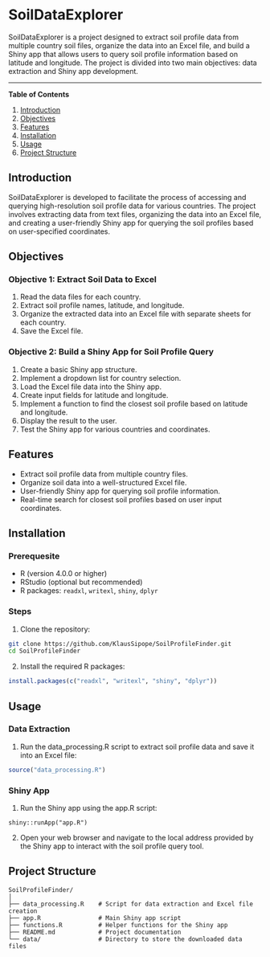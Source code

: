 # SoilDataExplorer
SoilDataExplorer is a project designed to extract soil profile data from multiple country soil files, organize the data into an Excel file, and build a Shiny app that allows users to query soil profile information based on latitude and longitude. The project is divided into two main objectives: data extraction and Shiny app development.

---

**Table of Contents**
1. [Introduction](#introduction)
1. [Objectives](#objectives)
1. [Features](#features)
1. [Installation](#installation)
1. [Usage](#usage)
1. [Project Structure](#project-structure)

## Introduction
SoilDataExplorer is developed to facilitate the process of accessing and querying high-resolution soil profile data for various countries. The project involves extracting data from text files, organizing the data into an Excel file, and creating a user-friendly Shiny app for querying the soil profiles based on user-specified coordinates.

## Objectives
### Objective 1: Extract Soil Data to Excel
1. Read the data files for each country.
1. Extract soil profile names, latitude, and longitude.
1. Organize the extracted data into an Excel file with separate sheets for each country.
1. Save the Excel file.

### Objective 2: Build a Shiny App for Soil Profile Query
1. Create a basic Shiny app structure.
1. Implement a dropdown list for country selection.
1. Load the Excel file data into the Shiny app.
1. Create input fields for latitude and longitude.
1. Implement a function to find the closest soil profile based on latitude and longitude.
1. Display the result to the user.
1. Test the Shiny app for various countries and coordinates.

## Features
- Extract soil profile data from multiple country files.
- Organize soil data into a well-structured Excel file.
- User-friendly Shiny app for querying soil profile information.
- Real-time search for closest soil profiles based on user input coordinates.

## Installation
### Prerequesite
- R (version 4.0.0 or higher)
- RStudio (optional but recommended)
- R packages: `readxl`, `writexl`, `shiny`, `dplyr`

### Steps
1. Clone the repository:
```bash
git clone https://github.com/KlausSipope/SoilProfileFinder.git
cd SoilProfileFinder
```

2. Install the required R packages:
```R
install.packages(c("readxl", "writexl", "shiny", "dplyr"))
```

## Usage
### Data Extraction
1. Run the data_processing.R script to extract soil profile data and save it into an Excel file:
```R
source("data_processing.R")
```

### Shiny App
1. Run the Shiny app using the app.R script:
```
shiny::runApp("app.R")
```

2. Open your web browser and navigate to the local address provided by the Shiny app to interact with the soil profile query tool.

## Project Structure
```plaintext
SoilProfileFinder/
│
├── data_processing.R    # Script for data extraction and Excel file creation
├── app.R                # Main Shiny app script
├── functions.R          # Helper functions for the Shiny app
├── README.md            # Project documentation
└── data/                # Directory to store the downloaded data files
```

